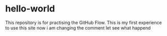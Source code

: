 # hello-world
This repository is for practising the GitHub Flow.
This is my first experience to use this site now i am changing the comment let see what happend 
